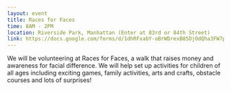 ```yaml
---
layout: event
title: Races for Faces
time: 8AM - 2PM
location: Riverside Park, Manhattan (Enter at 83rd or 84th Street)
link: https://docs.google.com/forms/d/1dhRFxabY-oBrWDrexB85DjOdQha3FW7prOURHwk8MyE/viewform
---
```

We will be volunteering at Races for Faces, a walk that raises money and awareness for facial difference. We will help set up activities for children of all ages including exciting games, family activities, arts and crafts, obstacle courses and lots of surprises!
